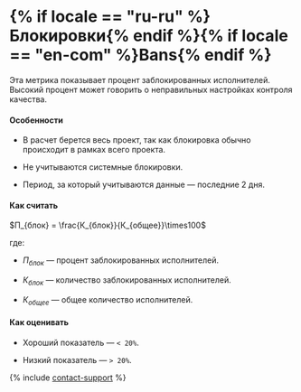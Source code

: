 # {% if locale == "ru-ru" %}Блокировки{% endif %}{% if locale == "en-com" %}Bans{% endif %}

Эта метрика показывает процент заблокированных исполнителей. Высокий процент может говорить о неправильных настройках контроля качества.

#### Особенности

- В расчет берется весь проект, так как блокировка обычно происходит в рамках всего проекта.

- Не учитываются системные блокировки.

- Период, за который учитываются данные — последние 2 дня.

#### Как считать

$П_{блок} = \frac{К_{блок}}{К_{общее}}\times100$

где:

- $П_{блок}$ — процент заблокированных исполнителей.

- $К_{блок}$ — количество заблокированных исполнителей.

- $К_{общее}$ — общее количество исполнителей.

#### Как оценивать

- Хороший показатель — `< 20%`.

- Низкий показатель — `> 20%`.

{% include [contact-support](../../_includes/contact-support-help.md) %}